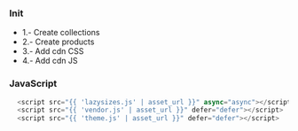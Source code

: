 ### Init
* 1.- Create collections
* 2.- Create products
* 3.- Add cdn CSS
* 4.- Add cdn JS


### JavaScript
```javascript
  <script src="{{ 'lazysizes.js' | asset_url }}" async="async"></script>
  <script src="{{ 'vendor.js' | asset_url }}" defer="defer"></script>
  <script src="{{ 'theme.js' | asset_url }}" defer="defer"></script>
```
